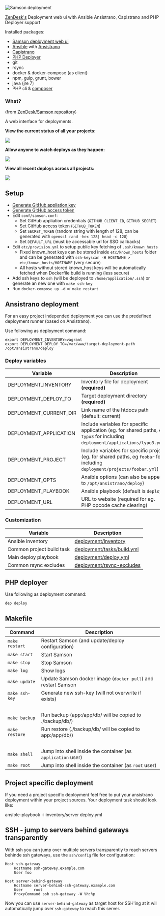 ![Samson deployment](https://static.webdevops.io/samson-deployment.svg)

[ZenDesk's](https://www.zendesk.com/) Deployment web ui with Ansible Ansistrano, Capistrano and PHP Deployer support

Installed packages:
* [Samson deployment web ui](https://github.com/zendesk/samson)
* [Ansible](https://www.ansible.com/) with [Ansistrano](https://github.com/ansistrano)
* [Capistrano](http://capistranorb.com/)
* [PHP Deployer](http://deployer.org/)
* git
* rsync
* docker & docker-compose (as client)
* npm, gulp, grunt, bower
* java (jre 7)
* PHP cli & [composer](https://getcomposer.org/)

### What?
(from [ZenDesk/Samson repository](https://github.com/zendesk/samson))

A web interface for deployments.

**View the current status of all your projects:**

![](http://f.cl.ly/items/3n0f0m3j2Q242Y1k311O/Samson.png)

**Allow anyone to watch deploys as they happen:**

![](http://cl.ly/image/1m0Q1k2r1M32/Master_deploy__succeeded_.png)

**View all recent deploys across all projects:**

![](http://cl.ly/image/270l1e3s2e1p/Samson.png)

## Setup

* [Generate GitHub appliation key](https://github.com/settings/developers) 
* [Generate GitHub access token](https://github.com/settings/tokens)
* Edit `conf/samson.conf`:
    * Set GitHub appliation credentials (`GITHUB_CLIENT_ID`, `GITHUB_SECRET`)
    * Set GitHub access token (`GITHUB_TOKEN`)
    * Set `SECRET_TOKEN` (random string with length of 128, can be generated with `openssl rand -hex 128| head -c 128`)
    * Set `DEFAULT_URL` (must be accessable url for SSO callbacks)
* Edit `etc/provision.yml` to setup public key fetching of `.ssh/known_hosts`
    * Fixed known_host keys can be stored inside `etc/known_hosts` folder and can be generated with `ssh-keyscan -H HOSTNAME > etc/known_hosts/HOSTNAME` (very secure)
    * All hosts without stored known_host keys will be automatically fetched when Dockerfile build is running (less secure)
* Add ssh keys to `ssh` (will be deployed to `/home/application/.ssh`) or generate an new one with `make ssh-key`
* Run `docker-compose up -d` or `make restart`

## Ansistrano deployment

For an easy project independed deployment you can use the predefined deployment runner (based on Ansistrano).

Use following as deployment command:

```
export DEPLOYMENT_INVENTORY=vagrant
export DEPLOYMENT_DEPLOY_TO=/var/www/target-deployment-path
/opt/ansistrano/deploy
```

### Deploy variables

Variable                       | Description
------------------------------ | ------------------------------------------------------
DEPLOYMENT_INVENTORY           | Inventory file for deployment **(required)**
DEPLOYMENT_DEPLOY_TO           | Target deployment directory **(required)**
DEPLOYMENT_CURRENT_DIR         | Link name of the htdocs path (default: current)
DEPLOYMENT_APPLICATION         | Include variables for specific application (eg. for shared paths, eg `typo3` for including `deployment/applications/typo3.yml`)
DEPLOYMENT_PROJECT             | Include variables for specific project (eg. for shared paths, eg `foobar` for including `deployment/projects/foobar.yml`)
DEPLOYMENT_OPTS                | Ansible options (can also be append to `/opt/ansistrano/deploy`)
DEPLOYMENT_PLAYBOOK            | Ansible playbook (default is `deploy`)
DEPLOYMENT_URL                 | URL to website (required for eg. PHP opcode cache clearing)

### Customization

Variable                    | Description
--------------------------- | ------------------------------------------------------
Ansible inventory           | [deployment/inventory](ansistrano/inventory)
Common project build task   | [deployment/tasks/build.yml](ansistrano/tasks/build.yml)
Main deploy playbook        | [deployment/deploy.yml](ansistrano/deploy.yml)
Common rsync excludes       | [deployment/rsync-excludes](ansistrano/rsync-excludes)

## PHP deployer
Use following as deployment command:

```
dep deploy
```

## Makefile

Command                     | Description
--------------------------- | ------------------------------------------------------
`make restart`              | Restart Samson (and update/deploy configuration)
`make start`                | Start Samson
`make stop`                 | Stop Samson
`make log`                  | Show logs
`make update`               | Update Samson docker image (`docker pull`) and restart Samson
`make ssh-key`              | Generate new ssh-key (will not overwrite if exists)
<br>                        |
`make backup`               | Run backup (app:/app/db/ will be copied to ./backup/db/)
`make restore`              | Run restore (./backup/db/ will be copied to app:/app/db/)
<br>                        |
`make shell`                | Jump into shell inside the container (as `application` user)
`make root`                 | Jump into shell inside the container (as `root` user)

## Project specific deployment

If you need a project specific deployment feel free to put your ansistrano deployment within your project sources.
Your deployment task should look like:

ansible-playbook -i inventory/server deploy.yml

## SSH - jump to servers behind gateways transparently

With ssh you can jump over multiple servers transparently to reach servers behinde ssh gateways, use the `ssh/config` 
file for configuration:

```
Host ssh-gateway
    Hostname ssh-gateway.example.com
    User foo

Host server-behind-gateway
    Hostname server-behind-ssh-gateway.example.com
    User     root
    ProxyCommand ssh ssh-gateway -W %h:%p
```

Now you can use `server-behind-gateway` as target host for SSH'ing at it will automatically jump over `ssh-gateway` to
reach this server.
